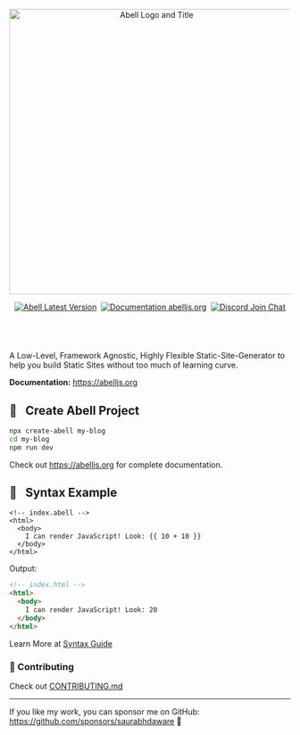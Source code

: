 <p align="center">
<picture>
  <source media="(prefers-color-scheme: dark)" srcset="https://github.com/abelljs/abell/assets/30949385/0452e85b-df57-47a3-891c-33068de5c0e2">
  <source media="(prefers-color-scheme: light)" srcset="https://github.com/abelljs/abell/assets/30949385/e9ea17d6-c248-4ef6-9803-fd058b131b4a">
  <img width="512" alt="Abell Logo and Title" src="https://github.com/abelljs/abell/assets/30949385/e9ea17d6-c248-4ef6-9803-fd058b131b4a">
</picture>
</p>

<p align="center"><a href="https://npmjs.org/package/abell"><img alt="Abell Latest Version" src="https://img.shields.io/github/package-json/v/abelljs/abell/main?style=for-the-badge&labelColor=322&logo=npm&label=abell&color=darkred"></a> &nbsp;<a href="https://abelljs.org/"><img alt="Documentation abelljs.org" src="https://img.shields.io/badge/Documentation-abelljs.org-0a30e0?style=for-the-badge&labelColor=19216D&logo=readthedocs&logoColor=eee"/></a> &nbsp;<a href="https://discord.gg/ndsVpRG"><img alt="Discord Join Chat" src="https://img.shields.io/badge/discord-join%20chat-738ADB?style=for-the-badge&logo=discord&logoColor=738ADB&labelColor=225"/></a></p>

<h1 aria-hidden="true"></h1>

<br/>


A Low-Level, Framework Agnostic, Highly Flexible Static-Site-Generator to help you build Static Sites without too much of learning curve.

**Documentation:** https://abelljs.org 


## 📖 &nbsp; Create Abell Project

```sh
npx create-abell my-blog
cd my-blog
npm run dev
```

Check out https://abelljs.org for complete documentation.

## 🚀 &nbsp; Syntax Example

```vue
<!-- index.abell -->
<html>
  <body>
    I can render JavaScript! Look: {{ 10 + 10 }}
  </body>
</html>
```

Output:
```html
<!-- index.html -->
<html>
  <body>
    I can render JavaScript! Look: 20
  </body>
</html>
```

Learn More at [Syntax Guide](https://abelljs.org/syntax-guide)

### 🤗 Contributing

Check out [CONTRIBUTING.md](https://github.com/abelljs/abell/tree/main/CONTRIBUTING.md)

---

If you like my work, you can sponsor me on GitHub: https://github.com/sponsors/saurabhdaware 🌻
